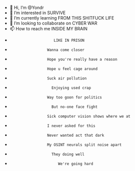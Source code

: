 - 👋 Hi, I’m @Yondr
- 👀 I’m interested in SURVIVE
- 🌱 I’m currently learning FROM THIS SHITFUCK LIFE 
- 💞️ I’m looking to collaborate on CYBER WAR
- 📫 How to reach me INSIDE MY BRAIN 
-                         LIKE IN PRISON 
-                      Wanna come closer 
-                      Hope you're really have a reason
-                      Hope u feel cage around
-                      Suck air pollution 
-                        Enjoying used crap
-                      Way too goon for politics
-                        But no-one face fight
-                      Sick computer vision shows where we at
-                      I never asked for this
-                      Never wanted act that dark
-                      My OSINT neurals split noise apart
-                        They doing well 
-                           We're going hard
<!---
Yondr/Yondr is a ✨ special ✨ repository because its `README.md` (this file) appears on your GitHub profile.
You can click the Preview link to take a look at your changes.
--->
